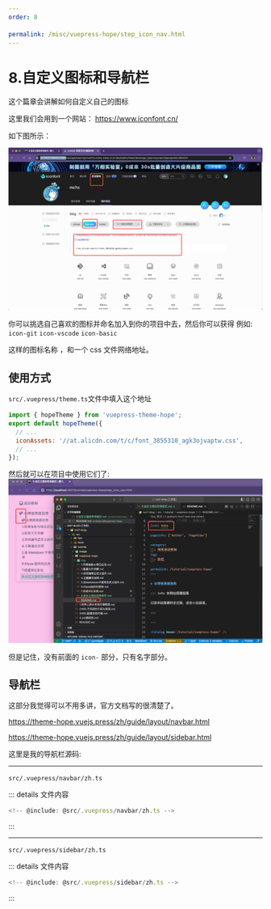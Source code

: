 ```yaml
---
order: 8

permalink: /misc/vuepress-hope/step_icon_nav.html
---
```


# 8.自定义图标和导航栏

这个篇章会讲解如何自定义自己的图标

这里我们会用到一个网站：
https://www.iconfont.cn/

如下图所示：

![iconfont 图示](img/iconfont.png)

你可以挑选自己喜欢的图标并命名加入到你的项目中去，然后你可以获得 例如:
`icon-git`
`icon-vscode`
`icon-basic`

这样的图标名称 ，和一个 css 文件网络地址。

## 使用方式

`src/.vuepress/theme.ts`文件中填入这个地址

```js
import { hopeTheme } from 'vuepress-theme-hope';
export default hopeTheme({
  // ...
  iconAssets: '//at.alicdn.com/t/c/font_3855310_agk3ojvaptw.css',
  // ...
});
```

然后就可以在项目中使用它们了:
![icon 使用方法](img/icon-use.png)

但是记住，没有前面的 `icon-` 部分，只有名字部分。

## 导航栏

这部分我觉得可以不用多讲，官方文档写的很清楚了。

https://theme-hope.vuejs.press/zh/guide/layout/navbar.html

https://theme-hope.vuejs.press/zh/guide/layout/sidebar.html

这里是我的导航栏源码:

---

`src/.vuepress/navbar/zh.ts`

::: details 文件内容

```js title="src/.vuepress/navbar/zh.ts 文件内容"
<!-- @include: @src/.vuepress/navbar/zh.ts -->
```

:::

---

`src/.vuepress/sidebar/zh.ts`

::: details 文件内容

```js title="src/.vuepress/sidebar/zh.ts 文件内容"
<!-- @include: @src/.vuepress/sidebar/zh.ts -->
```

:::
